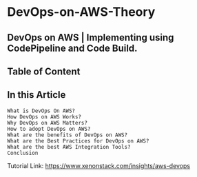 # DevOps-on-AWS-Theory


## DevOps on AWS | Implementing using CodePipeline and Code Build.

## Table of Content
## In this Article

    What is DevOps On AWS?
    How DevOps on AWS Works?
    Why DevOps on AWS Matters?
    How to adopt DevOps on AWS?
    What are the benefits of DevOps on AWS?
    What are the Best Practices for DevOps on AWS?
    What are the best AWS Integration Tools?
    Conclusion

Tutorial Link: https://www.xenonstack.com/insights/aws-devops 


